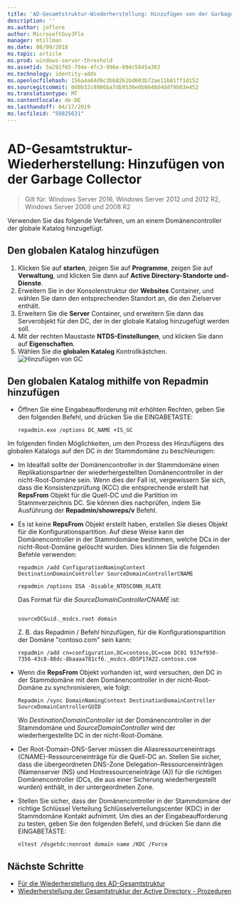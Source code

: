 ```yaml
---
title: 'AD-Gesamtstruktur-Wiederherstellung: Hinzufügen von der Garbage Collector'
description: ''
ms.author: joflore
author: MicrosoftGuyJFlo
manager: mtillman
ms.date: 08/09/2018
ms.topic: article
ms.prod: windows-server-threshold
ms.assetid: 5a291f65-794e-4fc3-996e-094c5845a383
ms.technology: identity-adds
ms.openlocfilehash: 156a4a64d9c3bb8261bd603b72ae11b81ff1d152
ms.sourcegitcommit: 0d0b32c8986ba7db9536e0b8648d4ddf9b03e452
ms.translationtype: MT
ms.contentlocale: de-DE
ms.lasthandoff: 04/17/2019
ms.locfileid: "59825631"
---
```

# <a name="ad-forest-recovery---adding-the-gc"></a>AD-Gesamtstruktur-Wiederherstellung: Hinzufügen von der Garbage Collector

>Gilt für: Windows Server 2016, Windows Server 2012 und 2012 R2, Windows Server 2008 und 2008 R2

Verwenden Sie das folgende Verfahren, um an einem Domänencontroller der globale Katalog hinzugefügt.  
  
## <a name="to-add-the-global-catalog"></a>Den globalen Katalog hinzufügen  
  
1. Klicken Sie auf **starten**, zeigen Sie auf **Programme**, zeigen Sie auf **Verwaltung**, und klicken Sie dann auf **Active Directory-Standorte und-Dienste**.  
2. Erweitern Sie in der Konsolenstruktur der **Websites** Container, und wählen Sie dann den entsprechenden Standort an, die den Zielserver enthält.  
3. Erweitern Sie die **Server** Container, und erweitern Sie dann das Serverobjekt für den DC, der in der globale Katalog hinzugefügt werden soll.  
4. Mit der rechten Maustaste **NTDS-Einstellungen**, und klicken Sie dann auf **Eigenschaften**.  
5. Wählen Sie die **globalen Katalog** Kontrollkästchen.  
![Hinzufügen von GC](media/AD-Forest-Recovery-Add-GC/addgc1.png)

## <a name="to-add-the-global-catalog-using-repadmin"></a>Den globalen Katalog mithilfe von Repadmin hinzufügen  

- Öffnen Sie eine Eingabeaufforderung mit erhöhten Rechten, geben Sie den folgenden Befehl, und drücken Sie die EINGABETASTE:  

   ```  
   repadmin.exe /options DC_NAME +IS_GC  
   ```  

Im folgenden finden Möglichkeiten, um den Prozess des Hinzufügens des globalen Katalogs auf den DC in der Stammdomäne zu beschleunigen:  

- Im Idealfall sollte der Domänencontroller in der Stammdomäne einen Replikationspartner der wiederhergestellten Domänencontroller in der nicht-Root-Domäne sein. Wenn dies der Fall ist, vergewissern Sie sich, dass die Konsistenzprüfung (KCC) die entsprechende erstellt hat **RepsFrom** Objekt für die Quell-DC und die Partition im Stammverzeichnis DC. Sie können dies nachprüfen, indem Sie Ausführung der **Repadmin/showreps/v** Befehl. 

- Es ist keine **RepsFrom** Objekt erstellt haben, erstellen Sie dieses Objekt für die Konfigurationspartition. Auf diese Weise kann der Domänencontroller in der Stammdomäne bestimmen, welche DCs in der nicht-Root-Domäne gelöscht wurden. Dies können Sie die folgenden Befehle verwenden:  

   ```
   repadmin /add ConfigurationNamingContext DestinationDomainController SourceDomainControllerCNAME  
   ```

   ```
   repadmin /options DSA -Disable_NTDSCONN_XLATE  
   ```

   Das Format für die *SourceDomainControllerCNAME* ist:  

   ```
  
   sourceDCGuid._msdcs.root domain  
   ```

   Z. B. das Repadmin / Befehl hinzufügen, für die Konfigurationspartition der Domäne "contoso.com" sein kann:  

   ```
   repadmin /add cn=configuration,DC=contoso,DC=com DC01 937ef930-7356-43c8-88dc-8baaaa781cf6._msdcs.dDSP17A22.contoso.com  
   ```

- Wenn die **RepsFrom** Objekt vorhanden ist, wird versuchen, den DC in der Stammdomäne mit dem Domänencontroller in der nicht-Root-Domäne zu synchronisieren, wie folgt:  

   ```
   Repadmin /sync DomainNamingContext DestinationDomainController SourceDomainControllerGUID  
   ```

   Wo *DestinationDomainController* ist der Domänencontroller in der Stammdomäne und *SourceDomainController* wird der wiederhergestellte DC in der nicht-Root-Domäne. 

- Der Root-Domain-DNS-Server müssen die Aliasressourceneintrags (CNAME)-Ressourceneinträge für die Quell-DC an. Stellen Sie sicher, dass die übergeordneten DNS-Zone Delegation-Ressourceneinträgen (Namenserver (NS) und Hostressourceneinträge (A)) für die richtigen Domänencontroller (DCs, die aus einer Sicherung wiederhergestellt wurden) enthält, in der untergeordneten Zone. 
- Stellen Sie sicher, dass der Domänencontroller in der Stammdomäne der richtige Schlüssel Verteilung Schlüsselverteilungscenter (KDC) in der Stammdomäne Kontakt aufnimmt. Um dies an der Eingabeaufforderung zu testen, geben Sie den folgenden Befehl, und drücken Sie dann die EINGABETASTE:  

   ```
   nltest /dsgetdc:nonroot domain name /KDC /Force  
   ```

## <a name="next-steps"></a>Nächste Schritte

- [Für die Wiederherstellung des AD-Gesamtstruktur](AD-Forest-Recovery-Guide.md)
- [Wiederherstellung der Gesamtstruktur der Active Directory - Prozeduren](AD-Forest-Recovery-Procedures.md)  
